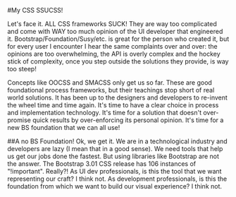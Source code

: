 #My CSS SSUCSS!

Let's face it. ALL CSS frameworks SUCK! They are way too complicated and come with WAY too much opinion of the UI developer that engineered it. Bootstrap/Foundation/Susy/etc. is great for the person who created it, but for every user I encounter I hear the same complaints over and over: the opinions are too overwhelming, the API is overly complex and the hockey stick of complexity, once you step outside the solutions they provide, is way too steep!

Concepts like OOCSS and SMACSS only get us so far. These are good foundational process frameworks, but their teachings stop short of real world solutions. It has been up to the designers and developers to re-invent the wheel time and time again. It's time to have a clear choice in process and implementation technology. It's time for a solution that doesn't over-promise quick results by over-enforcing its personal opinion. It's time for a new BS foundation that we can all use!

##A no BS Foundation!
Ok, we get it. We are in a technological industry and developers are lazy (I mean that in a good sense). We need tools that help us get our jobs done the fastest. But using libraries like Bootstrap are not the  answer. The Bootstrap 3.01 CSS release has 106 instances of "!important". Really?! As UI dev professionals, is this the tool that we want representing our craft? I think not. As development professionals, is this the foundation from which we want to build our visual experience? I think not.
